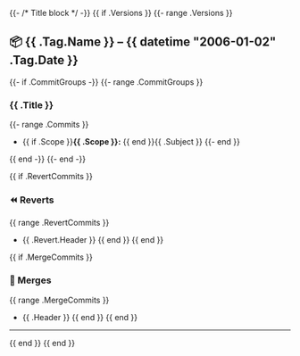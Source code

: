 {{- /* Title block */ -}}
{{ if .Versions }}
{{- range .Versions }}
## 📦 {{ .Tag.Name }} – {{ datetime "2006-01-02" .Tag.Date }}

{{- if .CommitGroups -}}
{{- range .CommitGroups }}
### {{ .Title }}

{{- range .Commits }}
- {{ if .Scope }}**{{ .Scope }}:** {{ end }}{{ .Subject }}
{{- end }}

{{ end -}}
{{- end -}}

{{ if .RevertCommits }}
### ⏪ Reverts

{{ range .RevertCommits }}
- {{ .Revert.Header }}
{{ end }}
{{ end }}

{{ if .MergeCommits }}
### 🔀 Merges

{{ range .MergeCommits }}
- {{ .Header }}
{{ end }}
{{ end }}

---
{{ end }}
{{ end }}
